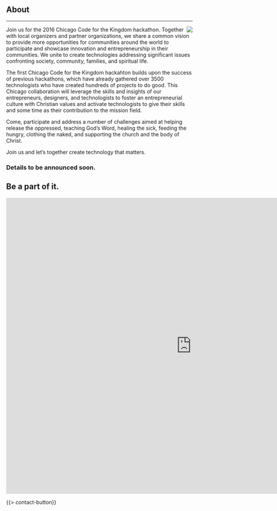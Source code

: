 ﻿## About
---
<img src="{{assets}}/images/earth.jpg" style="float:right"/>

Join us for the 2016 Chicago Code for the Kingdom hackathon. Together with local organizers and partner organizations, we share a common vision to provide more opportunities for communities around the world to participate and showcase innovation and entrepreneurship in their communities. We unite to create technologies addressing significant issues confronting society, community, families, and spiritual life.

The first Chicago Code for the Kingdom hackahton builds upon the success of previous hackathons, which have already gathered over 3500 technologists who have created hundreds of projects to do good. This Chicago collaboration will leverage the skills and insights of our entrepreneurs, designers, and technologists to foster an entrepreneurial culture with Christian values and activate technologists to give their skills and some time as their contribution to the mission field.

Come, participate and address a number of challenges aimed at helping release the oppressed, teaching God’s Word, healing the sick, feeding the hungry, clothing the naked, and supporting the church and the body of Christ. 

Join us and let’s together create technology that matters.

### Details to be announced soon. 

## Be a part of it.


<iframe src="https://docs.google.com/forms/d/1BAEEmDKbnTnFC5sb62No6FWrxHYh772bGXvUqWZ2VV4/viewform?embedded=true" width="1000" height="800" frameborder="0" marginheight="0" marginwidth="0">Loading...</iframe>

{{> contact-button}}
